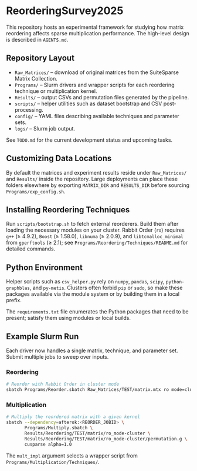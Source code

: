 # ReorderingSurvey2025

This repository hosts an experimental framework for studying how matrix reordering affects sparse multiplication performance. The high-level design is described in `AGENTS.md`.

## Repository Layout
- `Raw_Matrices/` – download of original matrices from the SuiteSparse Matrix Collection.
- `Programs/` – Slurm drivers and wrapper scripts for each reordering technique or multiplication kernel.
- `Results/` – output CSVs and permutation files generated by the pipeline.
- `scripts/` – helper utilities such as dataset bootstrap and CSV post-processing.
- `config/` – YAML files describing available techniques and parameter sets.
- `logs/` – Slurm job output.

See `TODO.md` for the current development status and upcoming tasks.

## Customizing Data Locations

By default the matrices and experiment results reside under `Raw_Matrices/` and
`Results/` inside the repository.  Large deployments can place these folders
elsewhere by exporting `MATRIX_DIR` and `RESULTS_DIR` before sourcing
`Programs/exp_config.sh`.

## Installing Reordering Techniques

Run `scripts/bootstrap.sh` to fetch external reorderers. Build them after
loading the necessary modules on your cluster. Rabbit Order (`ro`) requires
`g++` (≥ 4.9.2), `Boost` (≥ 1.58.0), `libnuma` (≥ 2.0.9), and
`libtcmalloc_minimal` from `gperftools` (≥ 2.1); see
`Programs/Reordering/Techniques/README.md` for detailed commands.

## Python Environment

Helper scripts such as `csv_helper.py` rely on `numpy`, `pandas`, `scipy`,
`python-graphblas`, and `py-metis`. Clusters often forbid `pip` or `sudo`, so
make these packages available via the module system or by building them in a
local prefix.

The `requirements.txt` file enumerates the Python packages that need to be
present; satisfy them using modules or local builds.

## Example Slurm Run

Each driver now handles a single matrix, technique, and parameter set. Submit
multiple jobs to sweep over inputs.

### Reordering

```bash
# Reorder with Rabbit Order in cluster mode
sbatch Programs/Reorder.sbatch Raw_Matrices/TEST/matrix.mtx ro mode=cluster
```

### Multiplication

```bash
# Multiply the reordered matrix with a given kernel
sbatch --dependency=afterok:<REORDER_JOBID> \
       Programs/Multiply.sbatch \
       Results/Reordering/TEST/matrix/ro_mode-cluster \
       Results/Reordering/TEST/matrix/ro_mode-cluster/permutation.g \
       cusparse alpha=1.0
```

The `mult_impl` argument selects a wrapper script from
`Programs/Multiplication/Techniques/`.
